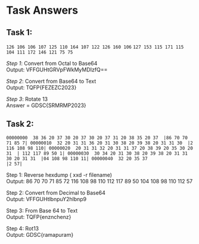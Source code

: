 # Task Answers

## Task 1: 
```126 106 106 107 125 110 164 107 122 126 160 106```
```127 153 115 171 115 104 111 172 146 121 75 75 ```

*Step 1*: Convert from Octal to Base64
<br/>
Output: VFFGUHtGRVpFWkMyMDIzfQ==

*Step 2*: Convert from Base64 to Text
<br/>
Output: TQFP{FEZEZC2023}

*Step 3*: Rotate 13
<br/>
Answer = GDSC{SRMRMP2023}

## Task 2:
   ``00000000  38 36 20 37 30 20 37 30 20 37 31 20 38 35 20 37  |86 70 70 71 85 7|
     00000010  32 20 31 31 36 20 31 30 38 20 39 38 20 31 31 30  |2 116 108 98 110|
     00000020  20 31 31 32 20 31 31 37 20 38 39 20 35 30 20 31  | 112 117 89 50 1|
     00000030  30 34 20 31 30 38 20 39 38 20 31 31 30 20 31 31  |04 108 98 110 11|
     00000040  32 20 35 37                                      |2 57|``

Step 1: Reverse hexdump ( xxd -r filename)
<br/>
Output: 86 70 70 71 85 72 116 108 98 110 112 117 89 50 104 108 98 110 112 57

Step 2: Convert from Decimal to Base64
<br/>
Output: VFFGUHtlbnpuY2hlbnp9

Step 3: From Base 64 to Text
<br/>
Output: TQFP{enznchenz}

Step 4: Rot13
<br/>
Output: GDSC{ramapuram}
